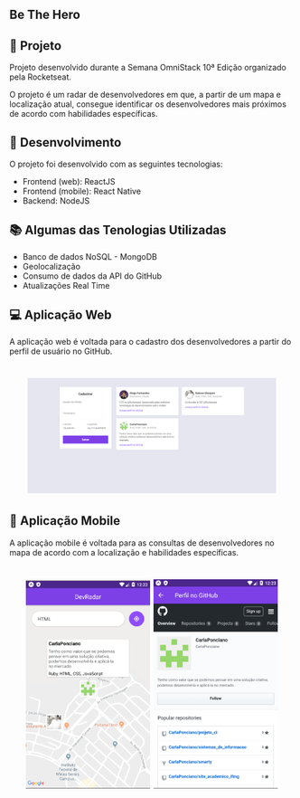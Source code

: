 ## Be The Hero

## 🎯 Projeto

Projeto desenvolvido durante a Semana OmniStack 10ª Edição organizado pela Rocketseat.

O projeto é um radar de desenvolvedores em que, a partir de um mapa e localização atual, consegue identificar os desenvolvedores mais próximos de acordo com habilidades específicas.

## 🚀 Desenvolvimento
O projeto foi desenvolvido com as seguintes tecnologias: 
* Frontend (web): ReactJS
* Frontend (mobile): React Native
* Backend: NodeJS

## 📚 Algumas das Tenologias Utilizadas

- Banco de dados NoSQL - MongoDB
- Geolocalização
- Consumo de dados da API do GitHub
- Atualizações Real Time

## 💻 Aplicação Web

A aplicação web é voltada para o cadastro dos desenvolvedores a partir do perfil de usuário no GitHub.

<h1 align="center">
     <img alt="web" title="Web" src="screenshots/web.PNG" width="440px" />
</h1>

## 📱 Aplicação Mobile

A aplicação mobile é voltada para as consultas de desenvolvedores no mapa de acordo com a localização e habilidades específicas.

<h1 align="center">
    <img alt="be the hero" title="Be The Hero" src="screenshots/mobile - map.PNG" width="220px" />
    <img alt="be the hero" title="Be The Hero" src="screenshots/mobile - profile github.PNG" width="220px" />
</h1>
